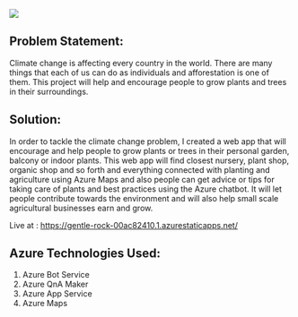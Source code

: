  ![](https://github.com/TheArushiSingh/Plantish-azure/blob/main/images/LOGO.jpg)
## Problem Statement: 
Climate change is affecting every country in the world. There are many things that
each of us can do as individuals and afforestation is one of them. This project will help and encourage people to grow plants and trees in their surroundings. 
## Solution:
In order to tackle the climate change problem, I created a web app that will encourage and help people to grow plants or trees in their personal garden, balcony or indoor plants. This web app will find closest nursery, plant shop, organic shop and so forth and everything connected with planting and agriculture using Azure Maps and also people can get advice or tips for taking care of plants and best practices using the Azure chatbot. It will let people contribute towards the environment and will also help small scale agricultural businesses earn and grow. 

Live at : https://gentle-rock-00ac82410.1.azurestaticapps.net/

## Azure Technologies Used:
1. Azure Bot Service
2. Azure QnA Maker
3. Azure App Service
4. Azure Maps
